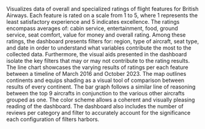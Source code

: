 Visualizes data of overall and specialized ratings of flight features for British Airways. Each feature is rated on a scale from 1 to 5, where 1 represents the least satisfactory experience and 5 indicates excellence. The ratings encompass averages of: cabin service, entertainment, food, ground service, seat comfort, value for money and overall rating. Among these ratings, the dashboard presents filters for: region, type of aircraft, seat type, and date in order to understand what variables contribute the most to the collected data. Furthermore, the visual aids presented in the dashboard isolate the key filters that may or may not contribute to the rating results. The line chart showcases the varying results of ratings per each feature between a timeline of March 2016 and October 2023. The map outlines continents and equips shading as a visual tool of comparison between results of every continent. The bar graph follows a similar line of reasoning between the top 9 aircrafts in conjunction to the various other aircrafts grouped as one. The color scheme allows a coherent and visually pleasing reading of the dashboard. The dashboard also includes the number of reviews per category and filter to accurately account for the significance each configuration of filters harbors.
